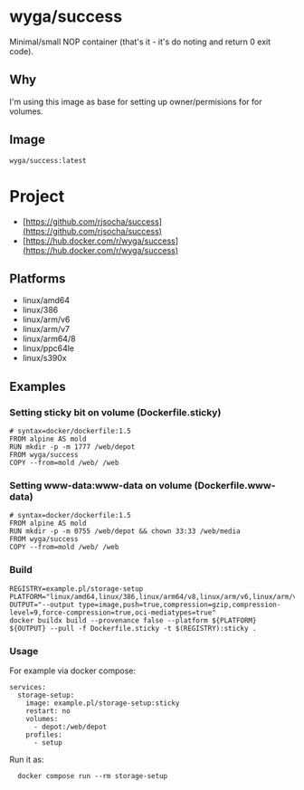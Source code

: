 # wyga/success

Minimal/small NOP container (that's it - it's do noting and return 0 exit code).

## Why

I'm using this image as base for setting up owner/permisions for for volumes.

## Image

```
wyga/success:latest
```

# Project

  - [https://github.com/rjsocha/success](https://github.com/rjsocha/success)
  - [https://hub.docker.com/r/wyga/success](https://hub.docker.com/r/wyga/success)

## Platforms

  - linux/amd64
  - linux/386
  - linux/arm/v6
  - linux/arm/v7
  - linux/arm64/8
  - linux/ppc64le
  - linux/s390x

## Examples

### Setting sticky bit on volume (Dockerfile.sticky)

```
# syntax=docker/dockerfile:1.5
FROM alpine AS mold
RUN mkdir -p -m 1777 /web/depot
FROM wyga/success
COPY --from=mold /web/ /web
```

### Setting www-data:www-data on volume (Dockerfile.www-data)

```
# syntax=docker/dockerfile:1.5
FROM alpine AS mold
RUN mkdir -p -m 0755 /web/depot && chown 33:33 /web/media
FROM wyga/success
COPY --from=mold /web/ /web
```

### Build

```
REGISTRY=example.pl/storage-setup
PLATFORM="linux/amd64,linux/386,linux/arm64/v8,linux/arm/v6,linux/arm/v7,linux/s390x,linux/ppc64le"
OUTPUT="--output type=image,push=true,compression=gzip,compression-level=9,force-compression=true,oci-mediatypes=true"
docker buildx build --provenance false --platform ${PLATFORM} ${OUTPUT} --pull -f Dockerfile.sticky -t $(REGISTRY):sticky .
```

### Usage

For example via docker compose:

```
services:
  storage-setup:
    image: example.pl/storage-setup:sticky
    restart: no
    volumes:
      - depot:/web/depot
    profiles:
      - setup
```

Run it as:
```
  docker compose run --rm storage-setup
```
